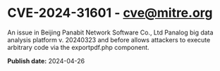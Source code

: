 # CVE-2024-31601 - cve@mitre.org

An issue in Beijing Panabit Network Software Co., Ltd Panalog big data analysis platform v. 20240323 and before allows attackers to execute arbitrary code via the exportpdf.php component.

**Publish date:** 2024-04-26
